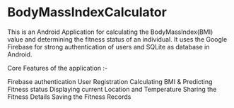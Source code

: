 # BodyMassIndexCalculator

This is an Android Application for calculating the BodyMassIndex(BMI) value and determining the fitness status of an individual. It uses the Google Firebase for strong authentication of users and SQLite as database in Android.

Core Features of the application :-

Firebase authentication
User Registration
Calculating BMI & Predicting Fitness status
Displaying current Location and Temperature
Sharing the Fitness Details
Saving the Fitness Records
